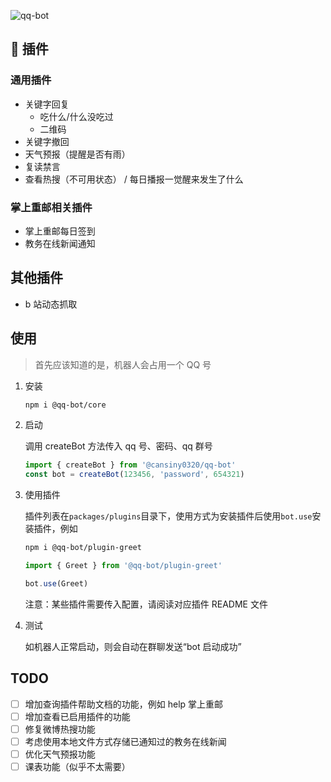 ![qq-bot](<https://socialify.git.ci/Cansiny0320/qq-bot/image?description=1&descriptionEditable=%F0%9F%A4%96%20%E4%B8%80%E6%AC%BE%E6%8F%92%E4%BB%B6%E5%8C%96%E7%9A%84%20qq%20%E7%BE%A4%E6%9C%BA%E5%99%A8%E4%BA%BA%20%E4%B8%BB%E8%A6%81%E7%94%A8%E4%BA%8E%E9%87%8D%E5%BA%86%E9%82%AE%E7%94%B5%E5%A4%A7%E5%AD%A6(CQUPT)&font=Inter&logo=https%3A%2F%2Fcansiny.oss-cn-shanghai.aliyuncs.com%2Fimages%2F%25E6%259C%25BA%25E5%2599%25A8%25E4%25BA%25BA.png&owner=1&pattern=Charlie%20Brown&stargazers=1&theme=Light>)

## 🎉 插件

### 通用插件

- 关键字回复
  - 吃什么/什么没吃过
  - 二维码
- 关键字撤回
- 天气预报（提醒是否有雨）
- 复读禁言
- 查看热搜（不可用状态） / 每日播报一觉醒来发生了什么

### 掌上重邮相关插件

- 掌上重邮每日签到
- 教务在线新闻通知

## 其他插件

- b 站动态抓取

## 使用

> 首先应该知道的是，机器人会占用一个 QQ 号

1. 安装

   ```bash
   npm i @qq-bot/core
   ```

2. 启动

   调用 createBot 方法传入 qq 号、密码、qq 群号

   ```typescript
   import { createBot } from '@cansiny0320/qq-bot'
   const bot = createBot(123456, 'password', 654321)
   ```

3. 使用插件

   插件列表在`packages/plugins`目录下，使用方式为安装插件后使用`bot.use`安装插件，例如

   ```bash
   npm i @qq-bot/plugin-greet
   ```

   ```ts
   import { Greet } from '@qq-bot/plugin-greet'

   bot.use(Greet)
   ```

   注意：某些插件需要传入配置，请阅读对应插件 README 文件

4. 测试

   如机器人正常启动，则会自动在群聊发送“bot 启动成功”

## TODO

- [ ] 增加查询插件帮助文档的功能，例如 help 掌上重邮
- [ ] 增加查看已启用插件的功能
- [ ] 修复微博热搜功能
- [ ] 考虑使用本地文件方式存储已通知过的教务在线新闻
- [ ] 优化天气预报功能
- [ ] 课表功能（似乎不太需要）
